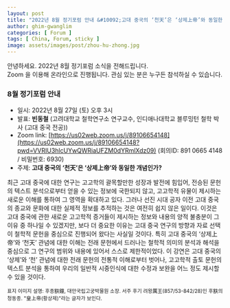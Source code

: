 ```yaml
---
layout: post
title: "2022년 8월 정기포럼 안내 &#10092;고대 중국의 ‘천天’은 ‘상제上帝’와 동일한 개념인가?&#10093;"
author: ghim-gwanglim
categories: [ Forum ]
tags: [ China, Forum, sticky ]
image: assets/images/post/zhou-hu-zhong.jpg
---
```


안녕하세요. 2022년 8월 정기포럼 소식을 전해드립니다.<br> 
Zoom 을 이용해 온라인으로 진행됩니다. 관심 있는 분은 누구든 참석하실 수 있습니다. 

### 8월 정기포럼 안내
- 일시: 2022년 8월 27일 (토) 오후 3시
- 발표: __빈동철__ (고려대학교 철학연구소 연구교수, 인디애나대학교 블루밍턴 철학 박사 (고대 중국 전공))
- Zoom link: [https://us02web.zoom.us/j/89106654148](https://us02web.zoom.us/j/89106654148?pwd=VVRIU3hlcUYwQWRiaUFZM0dYRmlXdz09) 
  (회의ID: 891 0665 4148 / 비밀번호: 6930)
- 주제: __고대 중국의 ‘천天’은 ‘상제上帝’와 동일한 개념인가?__

최근 고대 중국에 대한 연구는 고고학의 괄목할만한 성장과 발전에 힘입어, 전승된 문헌의 텍스트 분석으로부터 얻을 수 있는 정보에 국한되지 않고, 고고학적 유물이 제시하는 새로운 이해를 통하여 그 영역을 확대하고 있다. 그러나 선진 시대 공자 이전 고대 중국의 종교와 문화에 대한 실제적 정보를 추적하는 것은 여전히 쉽지 않은 일이다. 이것은 고대 중국에 관한 새로운 고고학적 증거들이 제시하는 정보와 내용의 양적 불충분이 그 이유 중 하나일 수 있겠지만, 보다 더 중요한 이유는 고대 중국 연구의 방향과 자료 선택이 철학적 문헌을 중심으로 진행되어 왔다는 사실일 것이다. 특히 고대 중국의 ‘상제上帝’와 ‘천天’ 관념에 대한 이해는 전래 문헌에서 드러나는 철학적 의미의 분석과 해석을 중심으로 그 연구의 범위와 내용에 있어서 스스로 제한적이었다. 이 강연은 고대 중국의 ‘상제’와 ‘천’ 관념에 대한 전래 문헌의 전통적 이해로부터 벗어나, 고고학적 출토 문헌의 텍스트 분석을 통하여 우리의 일반적 시중인식에 대한 수정과 보완을 어느 정도 제시할 수 있을 것이다.

<span class="text-muted"><small>표지 이미지 설명: 후종㝬鐘, 대만국립고궁박물원 소장. 서주 후기 려왕厲王(857/53-842/28)인 후㝬의 청동종. "皇上帝(황상제)"라는 글자가 보인다.</small></span>
